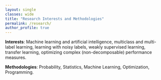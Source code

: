 ```yaml
---
layout: single
classes: wide
title: "Research Interests and Methodologies"
permalink: /research/
author_profile: true
---
```


**Interests**: Machine learning and artificial intelligence, multiclass and multi-label learning, learning with noisy labels, weakly supervised learning, transfer learning, optimizing complex (non-decomposable) performance measures.

**Methodologies**:  Probability, Statistics, Machine Learning, Optimization, Programming.
